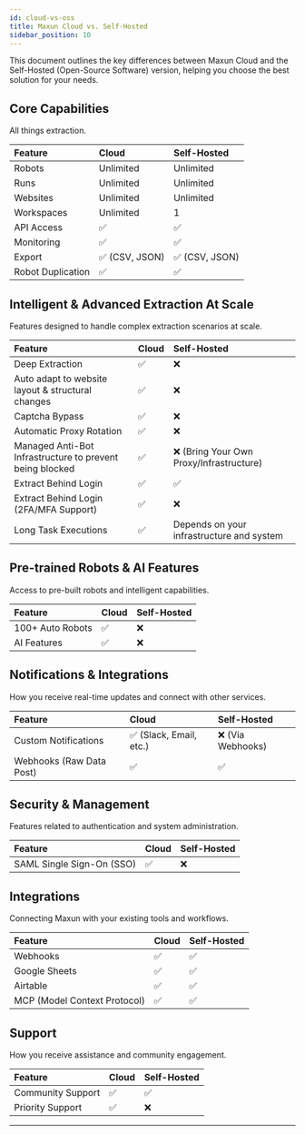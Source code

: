 ```yaml
---
id: cloud-vs-oss
title: Maxun Cloud vs. Self-Hosted
sidebar_position: 10
---
```


This document outlines the key differences between Maxun Cloud and the Self-Hosted (Open-Source Software) version, helping you choose the best solution for your needs.

## Core Capabilities

All things extraction.

| Feature          | Cloud        | Self-Hosted    |
| :--------------- | :----------- | :------------- |
| Robots           | Unlimited    | Unlimited      |
| Runs             | Unlimited    | Unlimited      |
| Websites         | Unlimited    | Unlimited      |
| Workspaces       | Unlimited    | 1              |
| API Access       | ✅           | ✅             |
| Monitoring       | ✅           | ✅             |
| Export            | ✅ (CSV, JSON) | ✅ (CSV, JSON) |
| Robot Duplication | ✅           | ✅             |

## Intelligent & Advanced Extraction At Scale

Features designed to handle complex extraction scenarios at scale.

| Feature                                                    | Cloud     | Self-Hosted                                 |
| :--------------------------------------------------------- | :-------- | :------------------------------------------ |
|Deep Extraction | ✅        | ❌                                          |
| Auto adapt to website layout & structural changes          | ✅        | ❌                                          |
| Captcha Bypass                                             | ✅        | ❌                                          |
| Automatic Proxy Rotation                                   | ✅        | ❌                                          |
| Managed Anti-Bot Infrastructure to prevent being blocked   | ✅        | ❌ (Bring Your Own Proxy/Infrastructure)    |
| Extract Behind Login                                       | ✅        | ✅                                          |
| Extract Behind Login (2FA/MFA Support)                     | ✅        | ❌                                          |
| Long Task Executions                                       | ✅        | Depends on your infrastructure and system   |

## Pre-trained Robots & AI Features

Access to pre-built robots and intelligent capabilities.

| Feature        | Cloud | Self-Hosted |
| :------------- | :---- | :---------- |
| 100+ Auto Robots | ✅    | ❌          |
| AI Features    | ✅    | ❌          |

## Notifications & Integrations

How you receive real-time updates and connect with other services.

| Feature                         | Cloud                | Self-Hosted          |
| :------------------------------ | :------------------- | :------------------- |
| Custom Notifications            | ✅ (Slack, Email, etc.) | ❌ (Via Webhooks)    |
| Webhooks (Raw Data Post)        | ✅                    | ✅                    |

## Security & Management

Features related to authentication and system administration.

| Feature                      | Cloud | Self-Hosted |
| :--------------------------- | :---- | :---------- |
| SAML Single Sign-On (SSO)    | ✅    | ❌          |

## Integrations

Connecting Maxun with your existing tools and workflows.

| Feature                  | Cloud | Self-Hosted |
| :----------------------- | :---- | :---------- |
| Webhooks                 | ✅    | ✅          |
| Google Sheets  | ✅    | ✅          |
| Airtable  | ✅    | ✅          |
| MCP (Model Context Protocol)          | ✅    | ✅          |

## Support

How you receive assistance and community engagement.

| Feature           | Cloud | Self-Hosted |
| :---------------- | :---- | :---------- |
| Community Support | ✅    | ✅          |
| Priority Support  | ✅    | ❌          |

---